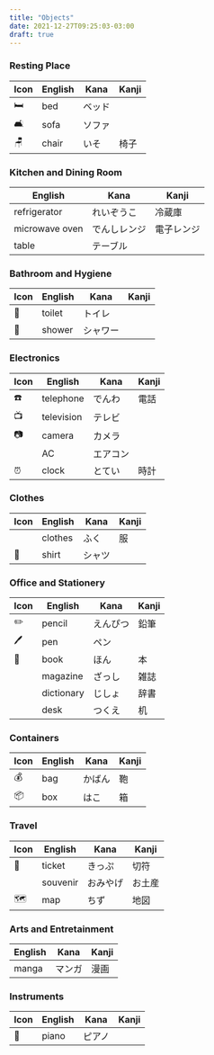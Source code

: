 ```yaml
---
title: "Objects"
date: 2021-12-27T09:25:03-03:00
draft: true
---
```

### Resting Place
| Icon | English | Kana     | Kanji |
|------|---------|----------|-------|
| 🛏️   | bed     | ベッド   |       |
| 🛋️   | sofa    | ソファ   |       |
| 🪑   | chair   | いそ     | 椅子  |

### Kitchen and Dining Room
| English        | Kana         | Kanji      |
|----------------|--------------|------------|
| refrigerator   | れいぞうこ   | 冷蔵庫     |
| microwave oven | でんしレンジ | 電子レンジ |
| table          | テーブル     |            |

### Bathroom and Hygiene
| Icon | English | Kana     | Kanji |
|------|---------|----------|-------|
| 🚽   | toilet  | トイレ   |       |      
| 🚿   | shower  | シャワー |       |

### Electronics
| Icon | English    | Kana     | Kanji |
|------|------------|----------|-------|
| ☎️    | telephone  | でんわ   | 電話  |
| 📺   | television | テレビ   |       |
| 📷   | camera     | カメラ   |       |
|      | AC         | エアコン |       |
| ⏰   | clock      | とてい   | 時計  |

### Clothes
| Icon | English | Kana   | Kanji |
|------|---------|--------|-------|
|      | clothes | ふく   | 服    |
| 👕   | shirt   | シャツ |       |

### Office and Stationery
| Icon | English    | Kana     | Kanji |
|------|------------|----------|-------|
| ✏️    | pencil     | えんぴつ | 鉛筆  |
| 🖊️   | pen        | ペン     |       |
| 📕   | book       | ほん     | 本    |
|      | magazine   | ざっし   | 雑誌  |
|      | dictionary | じしょ   | 辞書  |
|      | desk       | つくえ   | 机    |

### Containers
| Icon | English | Kana   | Kanji |
|------|---------|--------|-------|
| 💰   | bag     | かばん | 鞄    |
| 📦   | box     | はこ   | 箱    |

### Travel
| Icon | English  | Kana     | Kanji  |
|------|----------|----------|--------|
| 🎫   | ticket   | きっぷ   | 切符   |
|      | souvenir | おみやげ | お土産 |
| 🗺️   | map      | ちず     | 地図   |

### Arts and Entretainment
| English | Kana   | Kanji |
|---------|--------|-------|
| manga   | マンガ | 漫画  |

### Instruments
| Icon | English | Kana   | Kanji |
|------|---------|--------|-------|
| 🎹   | piano   | ピアノ |       |
